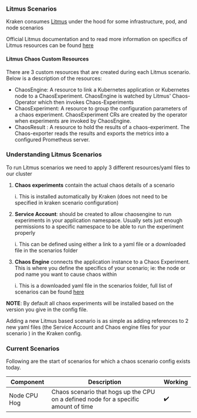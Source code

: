### Litmus Scenarios
Kraken consumes [Litmus](https://github.com/litmuschaos/litmus) under the hood for some infrastructure, pod, and node scenarios

Official Litmus documentation and to read more information on specifics of Litmus resources can be found [here](https://docs.litmuschaos.io/docs/next/getstarted/)


#### Litmus Chaos Custom Resources
There are 3 custom resources that are created during each Litmus scenario. Below is a description of the resources:
* ChaosEngine: A resource to link a Kubernetes application or Kubernetes node to a ChaosExperiment. ChaosEngine is watched by Litmus' Chaos-Operator which then invokes Chaos-Experiments
* ChaosExperiment: A resource to group the configuration parameters of a chaos experiment. ChaosExperiment CRs are created by the operator when experiments are invoked by ChaosEngine.
* ChaosResult : A resource to hold the results of a chaos-experiment. The Chaos-exporter reads the results and exports the metrics into a configured Prometheus server.

### Understanding Litmus Scenarios

To run Litmus scenarios we need to apply 3 different resources/yaml files to our cluster
1. **Chaos experiments** contain the actual chaos details of a scenario

    i. This is installed automatically by Kraken (does not need to be specified in kraken scenario configuration)

2. **Service Account**: should be created to allow chaosengine to run experiments in your application namespace. Usually sets just enough permissions to a specific namespace to be able to run the experiment properly

    i. This can be defined using either a link to a yaml file or a downloaded file in the scenarios folder

3. **Chaos Engine** connects the application instance to a Chaos Experiment. This is where you define the specifics of your scenario; ie: the node or pod name you want to cause chaos within

    i. This is a downloaded yaml file in the scenarios folder, full list of scenarios can be found [here](https://hub.litmuschaos.io/)

**NOTE**: By default all chaos experiments will be installed based on the version you give in the config file.

Adding a new Litmus based scenario is as simple as adding references to 2 new yaml files (the Service Account and Chaos engine files for your scenario ) in the Kraken config.

### Current Scenarios

Following are the start of scenarios for which a chaos scenario config exists today.

Component                | Description                                                                                        | Working
------------------------ | ---------------------------------------------------------------------------------------------------| ------------------------- |
Node CPU Hog             | Chaos scenario that hogs up the CPU on a defined node for a specific amount of time                | :heavy_check_mark:        |
